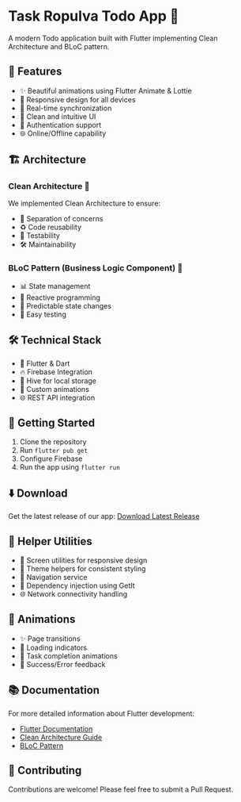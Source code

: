 # Task Ropulva Todo App 📝

A modern Todo application built with Flutter implementing Clean Architecture and BLoC pattern.

## 🌟 Features

- ✨ Beautiful animations using Flutter Animate & Lottie
- 📱 Responsive design for all devices
- 🔄 Real-time synchronization
- 🎨 Clean and intuitive UI
- 🔐 Authentication support
- 🌐 Online/Offline capability

## 🏗️ Architecture

### Clean Architecture 🎯
We implemented Clean Architecture to ensure:
- 🔄 Separation of concerns
- ♻️ Code reusability
- 🧪 Testability
- 🛠️ Maintainability

### BLoC Pattern (Business Logic Component) 🧩
- 📊 State management
- 🔄 Reactive programming
- 🎯 Predictable state changes
- 🧪 Easy testing

## 🛠️ Technical Stack

- 🎯 Flutter & Dart
- 🔥 Firebase Integration
- 💾 Hive for local storage
- 🎨 Custom animations
- 🌐 REST API integration

## 🚀 Getting Started

1. Clone the repository
2. Run `flutter pub get`
3. Configure Firebase
4. Run the app using `flutter run`

## ⬇️ Download

Get the latest release of our app:
[Download Latest Release](https://github.com/yourusername/task_ropulva_todo_app/releases)

## 🔧 Helper Utilities

- 📱 Screen utilities for responsive design
- 🎨 Theme helpers for consistent styling
- 🔄 Navigation service
- 💉 Dependency injection using GetIt
- 🌐 Network connectivity handling

## 🎨 Animations

- ✨ Page transitions
- 🔄 Loading indicators
- 💫 Task completion animations
- 🎉 Success/Error feedback

## 📚 Documentation

For more detailed information about Flutter development:
- [Flutter Documentation](https://docs.flutter.dev/)
- [Clean Architecture Guide](https://blog.cleancoder.com/uncle-bob/2012/08/13/the-clean-architecture.html)
- [BLoC Pattern](https://bloclibrary.dev/)

## 🤝 Contributing

Contributions are welcome! Please feel free to submit a Pull Request.
